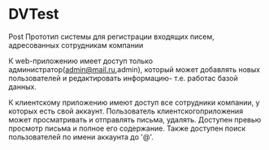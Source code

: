# DVTest
Post
Прототип системы для регистрации входящих писем, адресованных сотрудникам компании

 К web-приложению имеет доступ только администратор(admin@mail.ru,admin), который может добавлять новых пользователей и редактировать информацию-
 т.е. работас базой данных.
 
 К клиентскому приложению имеют доступ все сотрудники компании, у которых есть свой аккаунт. 
 Пользователь клиентскогоприложения может просматривать и отправлять письма, удалять.
 Доступен превью просмотр письма и полное его содержание.
 Также доступен поиск пользователей по имени аккаунта до '@'.
 
